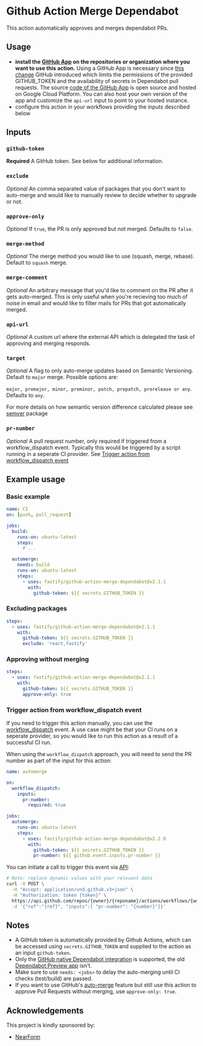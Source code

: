 # Github Action Merge Dependabot

This action automatically approves and merges dependabot PRs.

## Usage

- **install the [GitHub App](https://github.com/apps/dependabot-merge-action) on the repositories or organization where you want to use this action.** Using a GitHub App is necessary since [this change](https://github.blog/changelog/2021-02-19-github-actions-workflows-triggered-by-dependabot-prs-will-run-with-read-only-permissions/) GitHub introduced which limits the permissions of the provided GITHUB_TOKEN and the availability of secrets in Dependabot pull requests. The source [code of the GitHub App](https://github.com/fastify/dependabot-merge-action-app/) is open source and hosted on Google Cloud Platform. You can also host your own version of the app and customize the `api-url` input to point to your hosted instance.
- configure this action in your workflows providing the inputs described below

## Inputs

### `github-token`

**Required** A GitHub token. See below for additional information.

### `exclude`

_Optional_ An comma separated value of packages that you don't want to auto-merge and would like to manually review to decide whether to upgrade or not.

### `approve-only`

_Optional_ If `true`, the PR is only approved but not merged. Defaults to `false`.

### `merge-method`

_Optional_ The merge method you would like to use (squash, merge, rebase). Default to `squash` merge.

### `merge-comment`

_Optional_ An arbitrary message that you'd like to comment on the PR after it gets auto-merged. This is only useful when you're recieving too much of noise in email and would like to filter mails for PRs that got automatically merged.

### `api-url`

_Optional_ A custom url where the external API which is delegated the task of approving and merging responds.

### `target`

_Optional_ A flag to only auto-merge updates based on Semantic Versioning. Default to `major` merge. Possible options are:

`major, premajor, minor, preminor, patch, prepatch, prerelease or any`. Defaults to `any`.

For more details on how semantic version difference calculated please see [semver](https://www.npmjs.com/package/semver) package

### `pr-number`

_Optional_ A pull request number, only required if triggered from a workflow_dispatch event. Typically this would be triggered by a script running in a seperate CI provider. See [Trigger action from workflow_dispatch event](#trigger-action-from-workflow_dispatch-event)

## Example usage

### Basic example

```yml
name: CI
on: [push, pull_request]

jobs:
  build:
    runs-on: ubuntu-latest
    steps:
      # ...

  automerge:
    needs: build
    runs-on: ubuntu-latest
    steps:
      - uses: fastify/github-action-merge-dependabot@v2.1.1
        with:
          github-token: ${{ secrets.GITHUB_TOKEN }}
```

### Excluding packages

```yml
steps:
  - uses: fastify/github-action-merge-dependabot@v2.1.1
    with:
      github-token: ${{ secrets.GITHUB_TOKEN }}
      exclude: 'react,fastify'
```

### Approving without merging

```yml
steps:
  - uses: fastify/github-action-merge-dependabot@v2.1.1
    with:
      github-token: ${{ secrets.GITHUB_TOKEN }}
      approve-only: true
```

### Trigger action from workflow_dispatch event

If you need to trigger this action manually, you can use the [workflow_dispatch](https://docs.github.com/en/actions/reference/events-that-trigger-workflows#workflow_dispatch) event. A use case might be that your CI runs on a seperate provider, so you would like to run this action as a result of a successful CI run.

When using the `workflow_dispatch` approach, you will need to send the PR number as part of the input for this action:

```yml
name: automerge

on:
  workflow_dispatch:
    inputs:
      pr-number:
        required: true

jobs:
  automerge:
    runs-on: ubuntu-latest
    steps:
      - uses: fastify/github-action-merge-dependabot@v2.2.0
        with:
          github-token: ${{ secrets.GITHUB_TOKEN }}
          pr-number: ${{ github.event.inputs.pr-number }}
```

You can initiate a call to trigger this event via [API](https://docs.github.com/en/rest/reference/actions/#create-a-workflow-dispatch-event):

```bash
# Note: replace dynamic values with your relevant data
curl -X POST \
  -H "Accept: application/vnd.github.v3+json" \
  -H "Authorization: token {token}" \
  https://api.github.com/repos/{owner}/{reponame}/actions/workflows/{workflow}/dispatches \
  -d '{"ref":"{ref}", "inputs":{ "pr-number": "{number}"}}'
```

## Notes

- A GitHub token is automatically provided by Github Actions, which can be accessed using `secrets.GITHUB_TOKEN` and supplied to the action as an input `github-token`.
- Only the [GitHub native Dependabot integration](https://docs.github.com/en/github/administering-a-repository/keeping-your-dependencies-updated-automatically) is supported, the old [Dependabot Preview app](https://github.com/marketplace/dependabot-preview) isn't.
- Make sure to use `needs: <jobs>` to delay the auto-merging until CI checks (test/build) are passed.
- If you want to use GitHub's [auto-merge](https://docs.github.com/en/github/collaborating-with-issues-and-pull-requests/automatically-merging-a-pull-request) feature but still use this action to approve Pull Requests without merging, use `approve-only: true`.

## Acknowledgements

This project is kindly sponsored by:
- [NearForm](https://nearform.com)

